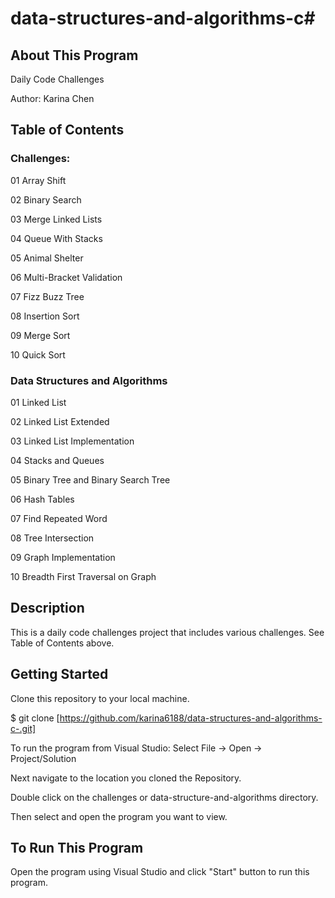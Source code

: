 # data-structures-and-algorithms-c#

## About This Program
Daily Code Challenges

Author: Karina Chen

## Table of Contents
### Challenges:
01 Array Shift

02 Binary Search

03 Merge Linked Lists

04 Queue With Stacks

05 Animal Shelter

06 Multi-Bracket Validation

07 Fizz Buzz Tree

08 Insertion Sort

09 Merge Sort

10 Quick Sort

### Data Structures and Algorithms
01 Linked List

02 Linked List Extended

03 Linked List Implementation

04 Stacks and Queues

05 Binary Tree and Binary Search Tree

06 Hash Tables

07 Find Repeated Word

08 Tree Intersection

09 Graph Implementation

10 Breadth First Traversal on Graph

## Description
This is a daily code challenges project that includes various challenges. See Table of Contents above.

## Getting Started
Clone this repository to your local machine.

$ git clone [https://github.com/karina6188/data-structures-and-algorithms-c-.git]

To run the program from Visual Studio:
Select File -> Open -> Project/Solution

Next navigate to the location you cloned the Repository.

Double click on the challenges or data-structure-and-algorithms directory.

Then select and open the program you want to view.

## To Run This Program
Open the program using Visual Studio and click "Start" button to run this program.